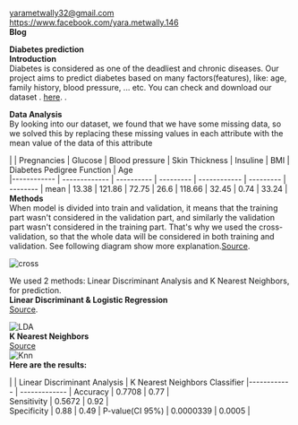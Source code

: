 
<yarametwally32@gmail.com>  
<https://www.facebook.com/yara.metwally.146>    
**Blog**  



**Diabetes prediction**   
**Introduction**    
Diabetes is considered as one of the deadliest and chronic diseases. Our project aims to predict diabetes based on many factors(features), like: age, family history, blood pressure, ... etc. You can check and download our dataset . [here](https://www.kaggle.com/edubrq/diabetes).      .

**Data Analysis**   
By looking into our dataset, we found that we have some missing data, so we solved this by replacing these missing values in each attribute with the mean value of the data of this attribute   

 |      | Pregnancies | Glucose | Blood pressure | Skin Thickness | Insuline | BMI |	Diabetes Pedigree Function |	Age   
|------------ | ------------- | ---------- | --------- | ------------ | --------- | -------- | 
mean | 13.38 | 	121.86 | 	72.75 | 	26.6 | 	118.66 | 	32.45 | 	0.74 | 	33.24 |         
**Methods**     
When model is divided into train and validation, it means that the training part wasn't considered in the validation part, and similarly the validation part wasn't considered in the training part. That's why we used the cross-validation, so that the whole data will be considered in both training and validation. See following diagram show more explanation.[Source](https://www.kaggle.com/shrutimechlearn/step-by-step-diabetes-classification-knn-detailed?fbclid=IwAR36cCUBqicQlEJy_f8eKcNljb1GO1CKwIM5h0pEGa_ZozAgs7ySI6-Ol2k).    

![cross](https://scontent-hbe1-1.xx.fbcdn.net/v/t1.15752-9/74173849_470629050231734_1191953158075580416_n.png?_nc_cat=101&_nc_ohc=-H7DITJIJyYAQmrQiJ1wTiALhAA3qlCeP4FbEQXu3caEALooNKbYK5kUw&_nc_ht=scontent-hbe1-1.xx&oh=a005546569f41c5beb50ff99de9c2be1&oe=5E71C7F3)
    
    
We used 2 methods: Linear Discriminant Analysis and K Nearest Neighbors, for prediction.  
**Linear Discriminant & Logistic Regression**  
[Source](https://newonlinecourses.science.psu.edu/onlinecourses/sites/stat508/files/lesson09/image_01.gif).  

![LDA](https://newonlinecourses.science.psu.edu/onlinecourses/sites/stat508/files/lesson09/image_01.gif)  
**K Nearest Neighbors**  
[Source](https://www.researchgate.net/profile/Zainab_Sultani/publication/328146770/figure/fig3/AS:679495715536897@1539015811173/kNN-classification-example.ppm)    
![Knn](https://www.researchgate.net/profile/Zainab_Sultani/publication/328146770/figure/fig3/AS:679495715536897@1539015811173/kNN-classification-example.ppm)  
**Here are the results:** 

 |               |  	Linear Discriminant Analysis | K Nearest Neighbors Classifier
|------------ | ------------- |
Accuracy      |	               0.7708     |          	0.77             |      
Sensitivity  |  	0.5672  |     	0.92   |  
Specificity  |  	0.88  |  	0.49  | 
P-value(CI 95%) |  	0.0000339 |  	0.0005  |



